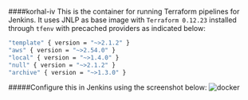 ####korhal-iv
This is the container for running Terraform pipelines for Jenkins. It uses JNLP as base image with `Terraform 0.12.23` installed through `tfenv` with precached providers as indicated below:

```bash
"template" { version = "~>2.1.2" }
"aws" { version = "~>2.54.0" }
"local" { version = "~>1.4.0" }
"null" { version = "~>2.1.2" }
"archive" { version = "~>1.3.0" }
```

#####Configure this in Jenkins using the screenshot below:
![docker](https://i.ibb.co/DYnLVPM/jenkins-korhal-terraform.png)